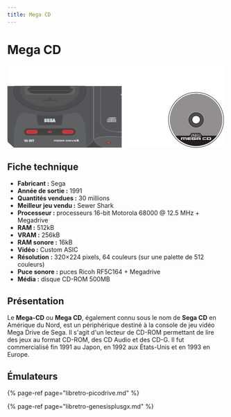 ```yaml
---
title: Mega CD
---
```


# Mega CD

![](/migration-images/emulateurs/consoles-de-salon/mega-cd/image%20%28201%29.png)

## Fiche technique

* **Fabricant :** Sega
* **Année de sortie :** 1991
* **Quantités vendues :** 30 millions
* **Meilleur jeu vendu :** Sewer Shark
* **Processeur :** processeurs 16-bit Motorola 68000 @ 12.5 MHz + Megadrive
* **RAM :** 512kB
* **VRAM :** 256kB
* **RAM sonore :** 16kB
* **Vidéo :** Custom ASIC
* **Résolution :** 320×224 pixels, 64 couleurs \(sur une palette de 512 couleurs\)
* **Puce sonore :** puces Ricoh RF5C164 + Megadrive
* **Média :** disque CD-ROM 500MB

## Présentation

Le **Mega-CD** ou **Mega CD**, également connu sous le nom de **Sega CD** en Amérique du Nord, est un périphérique destiné à la console de jeu vidéo Mega Drive de Sega. Il s'agit d'un lecteur de CD-ROM permettant de lire des jeux au format CD-ROM, des CD Audio et des CD-G. Il fut commercialisé fin 1991 au Japon, en 1992 aux États-Unis et en 1993 en Europe.

## Émulateurs

{% page-ref page="libretro-picodrive.md" %}

{% page-ref page="libretro-genesisplusgx.md" %}

